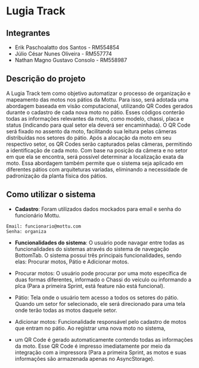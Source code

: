 # Lugia Track

## Integrantes
* Erik Paschoalatto dos Santos - RM554854
* Júlio César Nunes Oliveira - RM557774
* Nathan Magno Gustavo Consolo - RM558987

## Descrição do projeto
A Lugia Track tem como objetivo automatizar o processo de organização e mapeamento das motos nos pátios da Mottu. Para isso, será adotada uma abordagem baseada em visão computacional,
utilizando QR Codes gerados durante o cadastro de cada nova moto no pátio. Esses códigos conterão todas as informações relevantes da moto, como modelo, chassi, placa e status (indicando para qual setor ela deverá ser encaminhada).
O QR Code será fixado no assento da moto, facilitando sua leitura pelas câmeras distribuídas nos setores do pátio. Após a alocação da moto em seu respectivo setor, os QR Codes serão capturados pelas câmeras,
permitindo a identificação de cada moto. Com base na posição da câmera e no setor em que ela se encontra, será possível determinar a localização exata da moto.
Essa abordagem também permite que o sistema seja aplicado em diferentes pátios com arquiteturas variadas, eliminando a necessidade de padronização da planta física dos pátios.

## Como utilizar o sistema

* **Cadastro**: Foram utilizados dados mockados para email e senha do funcionário Mottu.

~~~
Email: funcionario@mottu.com
Senha: organiza
~~~

* **Funcionalidades do sistema**: O usuário pode navagar entre todas as funcionalidades do sistemas através
do sistema de navegação BottomTab. O sistema possui três principais funcionalidades, sendo elas: Procurar motos, Pátio e Adicionar motos.

* Procurar motos: O usuário pode procurar por uma moto específica de duas formas diferentes, informado o Chassi do veículo ou informando a plca (Para a primeira Sprint, está feature não está funcional).

* Pátio: Tela onde o usuário tem acesso a todos os setores do pátio. Quando um setor for selecionado, ele será direcionado para uma tela onde terão todas as motos daquele setor.

* Adicionar motos: Funcionalidade responsável pelo cadastro de motos que entram no pátio. Ao registrar uma nova moto no sistema,
*  um QR Code é gerado automaticamente contendo todas as informações da moto. Esse QR Code é impresso imediatamente por meio da integração com a impressora (Para a primeira Sprint,
   as motos e suas informações são armazenada apenas no AsyncStorage).
